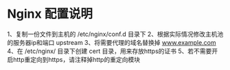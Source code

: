 # Nginx 配置说明

1、复制一份文件到主机的 /etc/nginx/conf.d 目录下
2、根据实际情况修改主机池的服务器ip和端口 upstream
3、将需要代理的域名替换掉 www.example.com
4、在 /etc/nginx/ 目录下创建 cert 目录，用来存放https的证书
5、若不需要开启http重定向到https，请注释掉http的重定向模块
